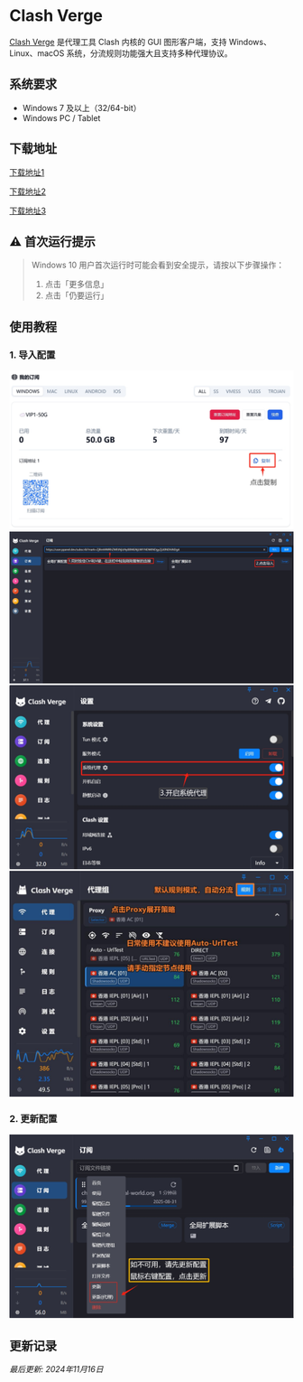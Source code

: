 # Clash Verge

[Clash Verge](https://github.com/clash-verge-rev/clash-verge-rev) 是代理工具 Clash 内核的 GUI 图形客户端，支持 Windows、Linux、macOS 系统，分流规则功能强大且支持多种代理协议。

## 系统要求

- Windows 7 及以上（32/64-bit）
- Windows PC / Tablet

## 下载地址

[下载地址1](https://github.com/clash-verge-rev/clash-verge-rev/releases/download/v1.7.7/Clash.Verge_1.7.7_x64-setup.exe)

[下载地址2](https://gh.xxooo.cf/https://github.com/clash-verge-rev/clash-verge-rev/releases/download/v1.7.7/Clash.Verge_1.7.7_x64-setup.exe)

[下载地址3](https://github.com/clash-verge-rev/clash-verge-rev/releases/download/v1.7.7/Clash.Verge_1.7.7_x64-setup.exe)

## ⚠️ 首次运行提示
>
> Windows 10 用户首次运行时可能会看到安全提示，请按以下步骤操作：
>
> 1. 点击「更多信息」
> 2. 点击「仍要运行」

## 使用教程

### 1. 导入配置

![图三](clash-verge-03.png) ![图四](clash-verge-04.png) ![图五](clash-verge-05.png) ![图六](clash-verge-06.jpg)

### 2. 更新配置

![图七](clash-verge-07.png)

## 更新记录

*最后更新: 2024年11月16日*
